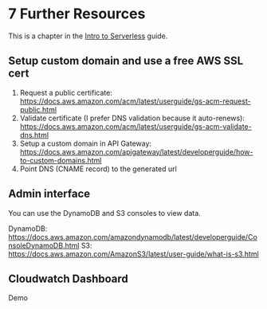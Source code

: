 # 7 Further Resources

This is a chapter in the [Intro to Serverless](README.md) guide.

## Setup custom domain and use a free AWS SSL cert

1. Request a public certificate: https://docs.aws.amazon.com/acm/latest/userguide/gs-acm-request-public.html
2. Validate certificate (I prefer DNS validation because it auto-renews): https://docs.aws.amazon.com/acm/latest/userguide/gs-acm-validate-dns.html
3. Setup a custom domain in API Gateway: https://docs.aws.amazon.com/apigateway/latest/developerguide/how-to-custom-domains.html
4. Point DNS (CNAME record) to the generated url

## Admin interface

You can use the DynamoDB and S3 consoles to view data.

DynamoDB: https://docs.aws.amazon.com/amazondynamodb/latest/developerguide/ConsoleDynamoDB.html
S3: https://docs.aws.amazon.com/AmazonS3/latest/user-guide/what-is-s3.html

## Cloudwatch Dashboard

Demo
